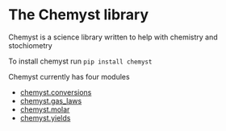 # The Chemyst library

Chemyst is a science library written to help with chemistry and stochiometry

To install chemyst run ```pip install chemyst```  

Chemyst currently has four modules

- [chemyst.conversions](conversions.md)
- [chemyst.gas_laws](gas_laws.md)
- [chemyst.molar](molar.md)
- [chemyst.yields](yields.md)
